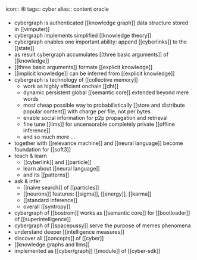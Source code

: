 icon:: 🕸
tags:: cyber
alias:: content oracle

- cybergraph is authenticated [[knowledge graph]] data structure stored in [[vimputer]]
- cybergraph implements simplified [[knowledge theory]]
- cybergraph enables one important ability: append [[cyberlinks]] to the [[state]]
- as result cybergraph accumulates [[three basic arguments]] of [[knowledge]]
- [[three basic arguments]] formate [[explicit knowledge]]
- [[implicit knowledge]] can be inferred from [[explicit knowledge]]
- cybergraph is technology of [[collective memory]]
	- work as highly efficient onchain [[dht]]
	- dynamic persistent global [[semantic core]] extended beyond mere words
	- most cheap possible way to probabilistically [[store and distribute popular content]] with charge per file, not per bytes
	- enable social information for p2p propagation and retrieval
	- fine tune [[llms]] for uncensorable completely private [[offline inference]]
	- and so much more ...
- together with [[relevance machine]] and [[neural language]] become foundation for [[soft3]]
- teach & learn
	- [[cyberlink]] and [[particle]]
	- learn about [[neural language]]
	- and its [[patterns]]
- ask & infer
	- [[naive search]] of [[particles]]
	- [[neurons]] features: [[sigma]], [[energy]], [[karma]]
	- [[standard inference]]
	- overall [[syntropy]]
- cybergraph of [[bostrom]] works as [[semantic core]] for [[bootloader]] of [[superintelligence]]
- cybergraph of [[spacepussy]] serve the purpose of memes phenomena
- understand deeper [[intelligence measures]]
- discover all [[concepts]] of [[cyber]]
- [[knowledge graphs and llms]]
- implemented as [[cyber/graph]] [[module]] of [[cyber-sdk]]